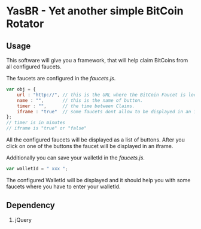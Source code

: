# YasBR - Yet another simple BitCoin Rotator

## Usage
This software will give you a framework, that will help claim BitCoins from all configured faucets.

The faucets are configured in the _faucets.js_.

```javascript
var obj = {
	url : "http://", // this is the URL where the BitCoin Faucet is located
	name : "",       // this is the name of button.
	timer : "",      // the time between Claims.
	iframe : "true"  // some faucets dont allow to be displayed in an iFrame, this is configured here
};
// timer is in minutes
// iframe is "true" or "false"
```

All the configured faucets will be displayed as a list of buttons.
After you click on one of the buttons the faucet will be displayed in an iframe.

Additionally you can save your walletId in the _faucets.js_.
```javascript
var walletId = " xxx ";
```
The configured WalletId will be displayed and it should help you with some faucets where you have to enter your walletId.

## Dependency
1. jQuery
